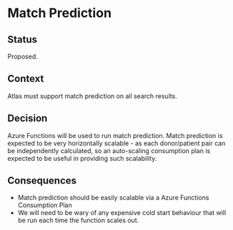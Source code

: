 # Match Prediction

## Status

Proposed.

## Context

Atlas must support match prediction on all search results.

## Decision

Azure Functions will be used to run match prediction. 
Match prediction is expected to be very horizontally scalable - as each donor/patient pair can be independently calculated, 
so an auto-scaling consumption plan is expected to be useful in providing such scalability.

## Consequences

- Match prediction should be easily scalable via a Azure Functions Consumption Plan
- We will need to be wary of any expensive cold start behaviour that will be run each time the function scales out.
